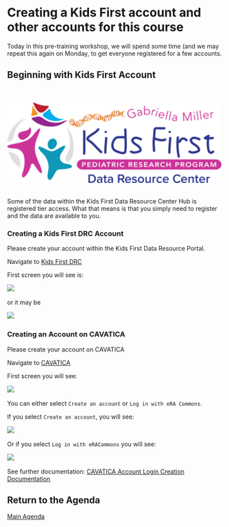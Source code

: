 # Creating a Kids First account and other accounts for this course

Today in this pre-training workshop, we will spend some time (and we may repeat this again on Monday, to get everyone registered for a few accounts.

## Beginning with Kids First Account

<p>
<br/><br/>
<img src="https://github.com/kids-first/kf-cloud-credits/blob/main/assets/kfdrc-logo-sm.png"  width="500" >
<br/><br/>
</p>

Some of the data within the Kids First Data Resource Center Hub is registered tier access.  What that means is that you simply need to register and the data are available to you.

### Creating a Kids First DRC Account

Please create your account within the Kids First Data Resource Portal.

Navigate to [Kids First DRC](https://kidsfirstdrc.org/)

First screen you will see is:

<img src="https://github.com/adeslatt/Kids-First-Elements-of-Style-Workflow-Creation-Maintenance/blob/main/assets/KidsFirstDRCPortalCreateAnAccount-1.png">

or it may be

<img src="https://github.com/NIH-NICHD/Kids-First-Elements-of-Style-Workflow-Creation-Maintenance/blob/main/assets/KidsFirstDRCPortalCreateAnAccount-1a.png">

### Creating an Account on CAVATICA

Please create your account on CAVATICA

Navigate to [CAVATICA](https://cavatica.sbgenomics.com)

First screen you will see:

<img src="https://github.com/NIH-NICHD/Kids-First-Elements-of-Style-Workflow-Creation-Maintenance/blob/main/assets/CAVATICACreateAnAccountNumber1.png">

You can either select `Create an account` or `Log in with eRA Commons`.

If you select `Create an account`, you will see:

<img src="https://github.com/NIH-NICHD/Kids-First-Elements-of-Style-Workflow-Creation-Maintenance/blob/main/assets/CAVATICACreateAnAccountNumber2.png">

Or if you select `Log in with eRACommons` you will see:

<img src="https://github.com/NIH-NICHD/Kids-First-Elements-of-Style-Workflow-Creation-Maintenance/blob/main/assets/CAVATICACreateAnAccountERACommonsNumber3.png">


See further documentation:
[CAVATICA Account Login Creation Documentation](https://docs.cavatica.org/docs/sign-up-for-cavatica)


## Return to the Agenda

[Main Agenda](https://github.com/NIH-NICHD/Kids-First-Elements-of-Style-Workflow-Creation-Maintenance#readme)
